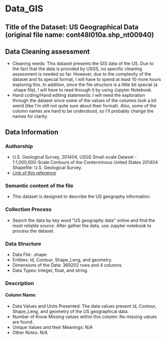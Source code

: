 # Data_GIS

## Title of the Dataset: US Geographical Data (original file name: cont48l010a.shp_nt00940)

## Data Cleaning assessment
* Cleaning needs: This dataset presents the GIS data of the US. Due to the fact that the data is provided by USGS, no specific cleaning assessment is needed so far. However, due to the complexity of the dataset and its special format, I will have to spend at least 10 more hours exploring this. In addition, since the file structure is a little bit special (a .shape file), I will have to read through it by using Jupyter Notebook. 
* Hand coding/Hand editing statements: I will need the exploration through the dataset since some of the values of the columns look a bit weird (like I'm still not quite sure about their format). Also, some of the column names are hard to be understood, so I'll probably change the names for clarity. 

## Data Information

### Authorship
* U.S. Geological Survey, 201404, USGS Small-scale Dataset - 1:1,000,000-Scale Contours of the Conterminous United States 201404 Shapefile: U.S. Geological Survey.
* [Link of this reference](https://www.sciencebase.gov/catalog/item/581d051de4b08da350d523c3)


### Semantic content of the file
* This dataset is designed to describe the US geography information. 

### Collection Process
* Search the data by key word "US geography data" online and find the most reliable source. After gather the data, use Jupyter notebook to process the dataset.

### Data Structure
* Data File: .shape
* Entities: Id, Contour, Shape_Leng, and geometry.
* Dimensions of the Data: 369202 rows and 4 columns.
* Data Types: Integer, float, and string.

### Description 
#### Column Name:
* Data Values and Units Presented: The data values present Id, Contour, Shape_Leng, and geometry of the US geographical data.
* Number of Know Missing values within this column: No missing values are found.
* Unique Values and their Meanings: N/A
* Other Notes: N/A

